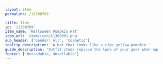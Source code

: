 ```yaml
---
layout: item
permalink: /11300709

title: Item
id: '11300709'
item_name: 'Halloween Pumpkin Hat'
icon_url: 'item/icon/11300391.png'
sub_header: ['Gender: All', 'Cosmetic']
tooltip_description: 'A hat that looks like a ripe yellow pumpkin.'
guide_description: 'Outfit items replace the look of your gear when equipped.'
footer: ['Untradable, Unsellable']
---
```


